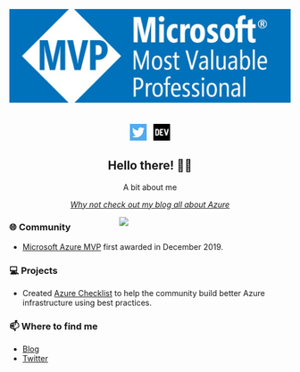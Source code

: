 ## <center> <h1> [![ghostinthewires header](https://github.com/ghostinthewires/ghostinthewires/blob/main/images/mvp.webp?raw=true)](https://azurechecklist.com/)</center>

<p align='center'>
<a href="https://twitter.com/GhostInTheWire5"><img height="30" src="https://github.com/ghostinthewires/ghostinthewires/blob/main/images/twitter.png?raw=true"></a>&nbsp;&nbsp;
<a href="https://dev.to/ghostinthewire5"><img height="30" src="https://github.com/ghostinthewires/ghostinthewires/blob/main/images/devto.png?raw=true"></a>
</p>

<h2 align="center">Hello there! 👋🤓</h2>
<p align="center">A bit about me</p>

<em><p align="center"><a href="https://dev.to/ghostinthewire5">Why not check out my blog all about Azure</a></p></em>
<p>
  
  <a href="https://azurechecklist.com/"><img width="307" align='right' src="https://github.com/ghostinthewires/ghostinthewires/blob/main/images/azurereadinesschecklist.gif?raw=true"></a>
</p>

### :globe_with_meridians: Community
- <a href="https://mvp.microsoft.com/en-us/PublicProfile/5003562?fullName=Andrew%20Urwin">Microsoft Azure MVP</a> first awarded in December 2019.

### 💻 Projects
- Created <a href="https://azurechecklist.com/">Azure Checklist</a> to help the community build better Azure infrastructure using best practices.



### 📫 Where to find me
- <a href="https://dev.to/ghostinthewire5">Blog</a>
- <a href="https://twitter.com/GhostInTheWire5">Twitter</a>

